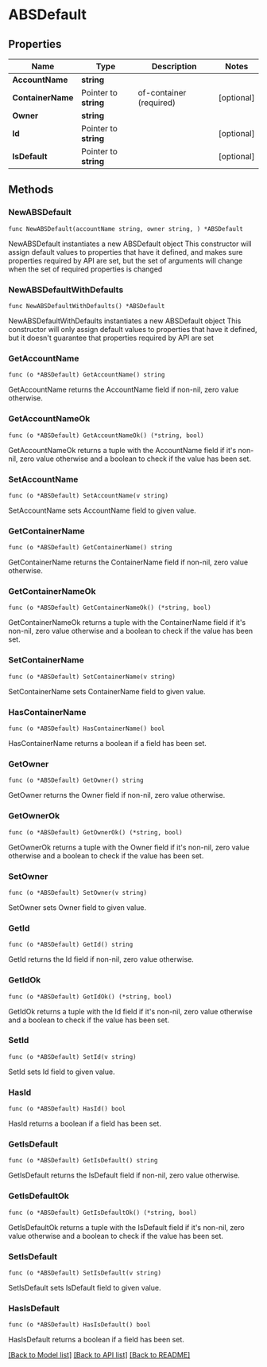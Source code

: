 # ABSDefault

## Properties

Name | Type | Description | Notes
------------ | ------------- | ------------- | -------------
**AccountName** | **string** |  | 
**ContainerName** | Pointer to **string** | of-container (required) | [optional] 
**Owner** | **string** |  | 
**Id** | Pointer to **string** |  | [optional] 
**IsDefault** | Pointer to **string** |  | [optional] 

## Methods

### NewABSDefault

`func NewABSDefault(accountName string, owner string, ) *ABSDefault`

NewABSDefault instantiates a new ABSDefault object
This constructor will assign default values to properties that have it defined,
and makes sure properties required by API are set, but the set of arguments
will change when the set of required properties is changed

### NewABSDefaultWithDefaults

`func NewABSDefaultWithDefaults() *ABSDefault`

NewABSDefaultWithDefaults instantiates a new ABSDefault object
This constructor will only assign default values to properties that have it defined,
but it doesn't guarantee that properties required by API are set

### GetAccountName

`func (o *ABSDefault) GetAccountName() string`

GetAccountName returns the AccountName field if non-nil, zero value otherwise.

### GetAccountNameOk

`func (o *ABSDefault) GetAccountNameOk() (*string, bool)`

GetAccountNameOk returns a tuple with the AccountName field if it's non-nil, zero value otherwise
and a boolean to check if the value has been set.

### SetAccountName

`func (o *ABSDefault) SetAccountName(v string)`

SetAccountName sets AccountName field to given value.


### GetContainerName

`func (o *ABSDefault) GetContainerName() string`

GetContainerName returns the ContainerName field if non-nil, zero value otherwise.

### GetContainerNameOk

`func (o *ABSDefault) GetContainerNameOk() (*string, bool)`

GetContainerNameOk returns a tuple with the ContainerName field if it's non-nil, zero value otherwise
and a boolean to check if the value has been set.

### SetContainerName

`func (o *ABSDefault) SetContainerName(v string)`

SetContainerName sets ContainerName field to given value.

### HasContainerName

`func (o *ABSDefault) HasContainerName() bool`

HasContainerName returns a boolean if a field has been set.

### GetOwner

`func (o *ABSDefault) GetOwner() string`

GetOwner returns the Owner field if non-nil, zero value otherwise.

### GetOwnerOk

`func (o *ABSDefault) GetOwnerOk() (*string, bool)`

GetOwnerOk returns a tuple with the Owner field if it's non-nil, zero value otherwise
and a boolean to check if the value has been set.

### SetOwner

`func (o *ABSDefault) SetOwner(v string)`

SetOwner sets Owner field to given value.


### GetId

`func (o *ABSDefault) GetId() string`

GetId returns the Id field if non-nil, zero value otherwise.

### GetIdOk

`func (o *ABSDefault) GetIdOk() (*string, bool)`

GetIdOk returns a tuple with the Id field if it's non-nil, zero value otherwise
and a boolean to check if the value has been set.

### SetId

`func (o *ABSDefault) SetId(v string)`

SetId sets Id field to given value.

### HasId

`func (o *ABSDefault) HasId() bool`

HasId returns a boolean if a field has been set.

### GetIsDefault

`func (o *ABSDefault) GetIsDefault() string`

GetIsDefault returns the IsDefault field if non-nil, zero value otherwise.

### GetIsDefaultOk

`func (o *ABSDefault) GetIsDefaultOk() (*string, bool)`

GetIsDefaultOk returns a tuple with the IsDefault field if it's non-nil, zero value otherwise
and a boolean to check if the value has been set.

### SetIsDefault

`func (o *ABSDefault) SetIsDefault(v string)`

SetIsDefault sets IsDefault field to given value.

### HasIsDefault

`func (o *ABSDefault) HasIsDefault() bool`

HasIsDefault returns a boolean if a field has been set.


[[Back to Model list]](../README.md#documentation-for-models) [[Back to API list]](../README.md#documentation-for-api-endpoints) [[Back to README]](../README.md)



